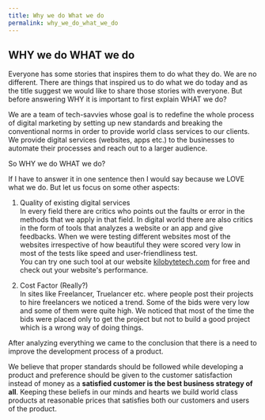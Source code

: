 ```yaml
---
title: Why we do What we do
permalink: why_we_do_what_we_do
---
```


## WHY we do WHAT we do

Everyone has some stories that inspires them to do what they do. We are no different. There are things that inspired us to do what we do today and as the title suggest we would like to share those stories with everyone. But before answering WHY it is important to first explain WHAT we do?

We are a team of tech-savvies whose goal is to redefine the whole process of digital marketing by setting up new standards and breaking the conventional norms in order to provide world class services to our clients. We provide digital services (websites, apps etc.) to the businesses to automate their processes and reach out to a larger audience.

So WHY we do WHAT we do?

If I have to answer it in one sentence then I would say because we LOVE what we do. But let us focus on some other aspects:

1. Quality of existing digital services  
In every field there are critics who points out the faults or error in the methods that we apply in that field. In digital world there are also critics in the form of tools that analyzes a website or an app and give feedbacks.
When we were testing different websites most of the websites irrespective of how beautiful they were scored very low in most of the tests like speed and user-friendliness test.  
You can try one such tool at our website [kilobytetech.com](https://www.kilobytetech.com/website-analyzer/) for free and check out your website's performance.

2. Cost Factor (Really?)  
In sites like Freelancer, Truelancer etc. where people post their projects to hire freelancers we noticed a trend. Some of the bids were very low and some of them were quite high. We noticed that most of the time the bids were placed only to get the project but not to build a good project which is a wrong way of doing things.

After analyzing everything we came to the conclusion that there is a need to improve the development process of a product.

We believe that proper standards should be followed while developing a product and preference should be given to the customer satisfaction instead of money as a **satisfied customer is the best business strategy of all**. Keeping these beliefs in our minds and hearts we build world class products at reasonable prices that satisfies both our customers and users of the product.